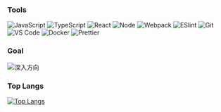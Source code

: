 ### Tools
![JavaScript](https://img.shields.io/badge/-JavaScript-%23F7DF1C?style=flat&logo=appveyor&labelColor=%23F7DF1C&color=%23FFCE5A)
![TypeScript](https://img.shields.io/badge/-TypeScript-%23031d30?style=flat&logo=appveyor&logo=typescript)
![React](https://img.shields.io/badge/-React-%23282C34?style=flat&logo=appveyor&logo=react)
![Node](https://img.shields.io/badge/-NodeJS-%23F05032?style=flat&logo=Node.js&logoColor=%23ffffff)
![Webpack](https://img.shields.io/badge/-Webpack-%232C3A42?style=flat&logo=webpack)
![ESlint](https://img.shields.io/badge/-ESLint-%234B32C3?style=flat&logo=eslint)
![Git](https://img.shields.io/badge/-Git-%23F05032?style=flat&logo=git&logoColor=%23ffffff)
![VS Code](https://img.shields.io/badge/-VSCode-%23007ACC?style=flat&logo=visual-studio-code)
![Docker](https://img.shields.io/badge/-Docker-%232081e8?style=flat&logo=docker&logoColor=fff)
![Prettier](https://img.shields.io/badge/-Prettier-%23142027?logo=prettier)

### Goal

![深入方向](https://img.shields.io/badge/%E6%B7%B1%E5%85%A5%E6%96%B9%E5%90%91-%E5%89%8D%E7%AB%AF%E5%B7%A5%E7%A8%8B%E5%8C%96%E4%BD%93%E7%B3%BB(%E5%B7%A5%E7%A8%8B%E6%96%B9%E5%90%91%E3%80%81%E8%B7%A8%E7%AB%AF%E6%96%B9%E5%90%91)%20-red)

### Top Langs
[![Top Langs](https://github-readme-stats.vercel.app/api/top-langs/?username=Genluo&layout=compact)](https://github.com/anuraghazra/github-readme-stats)
